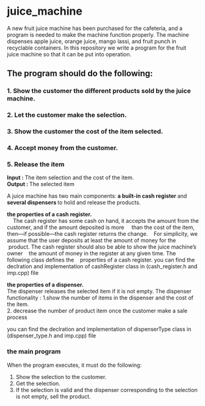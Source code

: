 # juice_machine

A new fruit juice machine has been purchased for the cafeteria, and a program is needed
to make the machine function properly. The machine dispenses apple juice, orange
juice, mango lassi, and fruit punch in recyclable containers. In this repository 
we write a program for the fruit juice machine so that it can be put into
operation.

## The program should do the following:
### 1. Show the customer the different products sold by the juice machine.
### 2. Let the customer make the selection.
### 3. Show the customer the cost of the item selected.
### 4. Accept money from the customer.
### 5. Release the item


<strong > Input : </strong> The item selection and the cost of the item. <br/> 
<strong > Output :  </strong> The selected item 


A juice machine has two main components:<strong>  a built-in cash register </strong> and<strong>  several
dispensers </strong>  to hold and release the products. 


<strong> the  properties of a cash register. </strong> <br/> 
&nbsp; &nbsp;  The cash register has some cash on
hand, it accepts the amount from the customer, and if the amount deposited is more
&nbsp; &nbsp; than the cost of the item, then—if possible—the cash register returns the change.
&nbsp; &nbsp;For simplicity, we assume that the user deposits at least the amount of money for the
&nbsp; &nbsp;product. The cash register should also be able to show the juice machine’s owner
&nbsp; &nbsp;the amount of money in the register at any given time. The following class defines the
&nbsp; &nbsp;properties of a cash register.
 you can find the declration and implementation of cashRegister class in (cash_register.h and imp.cpp)  file  <br/> 

<strong> the  properties of a dispenser. </strong> <br/> 
The dispenser releases the selected item if it is not empty. The dispenser functionality : 
1.show the number of items in the dispenser and the cost of the item.<br/>
2. decrease the number of product item once the customer make a sale process 

 you can find the declration and implementation of dispenserType class in (dispenser_type.h and imp.cpp)  file  <br/> 


 ### the main program 
 When the program executes, it must do the following:

1. Show the selection to the customer.
2. Get the selection.
3. If the selection is valid and the dispenser corresponding to the
selection is not empty, sell the product.


 









